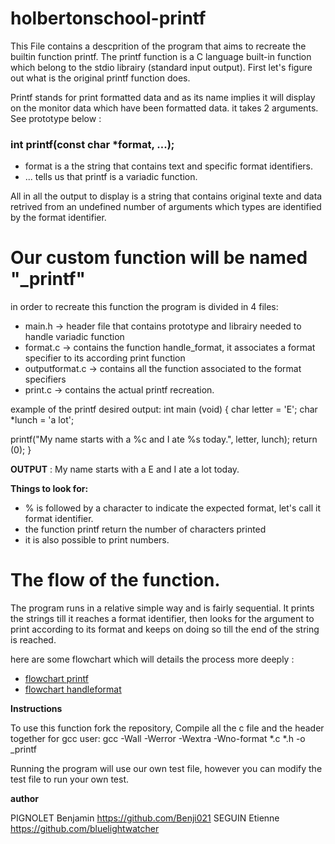 # holbertonschool-printf

This File contains a descprition of the program that aims to recreate the builtin function printf. The printf function is a C language built-in function which belong to the stdio librairy (standard input output). First let's figure out what is the original printf function does.

Printf stands for print formatted data and as its name implies it will display on the monitor data which have been formatted data. it takes 2 arguments. See prototype below :

### int printf(const char *format, ...);

- format is a the string that contains text and specific format identifiers.
- ...  tells us that printf is a variadic function. 

All in all the output to display is a string that contains original texte and data retrived from an undefined number of arguments which types are identified by the format identifier. 


# Our custom function will be named "_printf"

in order to recreate this function the program is divided in 4 files:
- main.h           -> header file that contains prototype and librairy needed to handle variadic function
- format.c         -> contains the function handle_format, it associates a format specifier to its according print function
- outputformat.c   -> contains all the function associated to the format specifiers
- print.c          -> contains the actual printf recreation. 

example of the printf desired output: 
int main (void)
{
char letter = 'E';
char *lunch = 'a lot';

printf("My name starts with a %c and I ate %s today.", letter, lunch);
return (0);
}

**OUTPUT** : My name starts with a E and I ate a lot today.

**Things to look for:**

- % is followed by a character to indicate the expected format, let's call it format identifier.  
- the function printf return the number of characters printed
- it is also possible to print numbers. 

# The flow of the function. 

The program runs in a relative simple way and is fairly sequential. It prints the strings till it reaches a format identifier, then looks for the argument to print according to its format and keeps on doing so till the end of the string is reached. 

here are some flowchart which will details the process more deeply : 

- [flowchart printf](Flowcharts/_printf(main).jpg)
- [flowchart handleformat](Flowcharts/Handle_format(subroutine).jpg)


**Instructions**

To use this function fork the repository,
Compile all the c file and the header together
    for gcc user: gcc -Wall -Werror -Wextra -Wno-format *.c *.h -o _printf

Running the program will use our own test file, however you can modify the test file to run your own test. 

**author**

PIGNOLET Benjamin https://github.com/Benji021
SEGUIN Etienne https://github.com/bluelightwatcher
